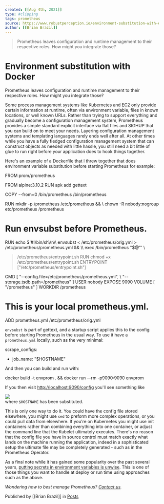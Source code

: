 ```yaml
---
created: [[Aug 4th, 2021]]
type: #clipping
tags: prometheus 
source: https://www.robustperception.io/environment-substitution-with-docker
author: [[Brian Brazil]] 
---
```

> Prometheus leaves configuration and runtime management to their respective roles. How might you integrate those?

# Environment substitution with Docker


Prometheus leaves configuration and runtime management to their respective roles. How might you integrate those?

Some process management systems like Kubernetes and EC2 only provide certain information at runtime, often via environment variable, files in known locations, or well known URLs. Rather than trying to support everything and gradually become a configuration management system, Prometheus provides a simple standard explicit interface via flat files and SIGHUP that you can build on to meet your needs. Layering configuration management systems and templating languages rarely ends well after all. At other times while you have a fully fledged configuration management system that can construct objects as needed with little hassle, you still need a bit little of glue to run right before your application does to hook things together.

Here's an example of a Dockerfile that I threw together that does environment variable substitution before starting Prometheus for example:

FROM prom/prometheus

FROM alpine:3.10.2
RUN apk add gettext

COPY --from=0 /bin/prometheus /bin/prometheus

RUN mkdir -p /prometheus /etc/prometheus && \\
chown -R nobody:nogroup etc/prometheus /prometheus
# Run envsubst before Prometheus.
RUN echo $'#!/bin/sh\\n\\
envsubst < /etc/prometheus/orig.yml > /etc/prometheus/prometheus.yml && \\
exec /bin/prometheus "$@"' \\
> /etc/prometheus/entrypoint.sh
RUN chmod +x /etc/prometheus/entrypoint.sh
ENTRYPOINT \["/etc/prometheus/entrypoint.sh"\]

CMD \[ "--config.file=/etc/prometheus/prometheus.yml", \\
"--storage.tsdb.path=/prometheus" \]
USER nobody
EXPOSE 9090
VOLUME \[ "/prometheus" \]
WORKDIR /prometheus

# This is your local prometheus.yml.
ADD prometheus.yml /etc/prometheus/orig.yml

`envsubst` is part of gettext, and a startup script applies this to the config before starting Prometheus in the usual way. To use it have a `prometheus.yml` locally, such as the very minimal:

scrape\_configs:
- job\_name: "$HOSTNAME"

And then you can build and run with:

docker build -t envprom . && docker run --rm -p9090:9090 envprom

If you then visit [http://localhost:9090/config](http://localhost:9090/config) you'll see something like

[![](https://www.robustperception.io/wp-content/uploads/2019/09/Screenshot_2019-09-24_15-12-05.png)](https://www.robustperception.io/wp-content/uploads/2019/09/Screenshot_2019-09-24_15-12-05.png)  
where `$HOSTNAME` has been substituted.

This is only one way to do it. You could have the config file stored elsewhere, you might use `sed` to preform more complex operations, or you could pull data from elsewhere. If you're on Kubernetes you might use init containers rather than combining everything into one container, or adjust the command line that the Kubelet ultimately executes. There's no reason that the config file you have in source control must match exactly what lands on the machine running the application, indeed in a sophisticated setup the ultimate file may be completely generated - such as in the Prometheus Operator.

As a final note while it has gained some popularity over the past several years, [putting secrets in environment variables is unwise](https://movingfast.io/articles/environment-variables-considered-harmful/). This is one of those things you want to handle at deploy or run time using approaches such as the above.

_Wondering how to best manage Prometheus? [Contact us](mailto:prometheus@robustperception.io)._

Published by [[Brian Brazil]] in [Posts](https://www.robustperception.io/category/posts)
